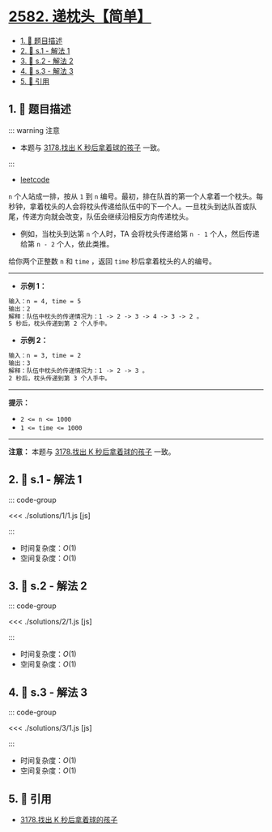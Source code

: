 # [2582. 递枕头【简单】](https://github.com/tnotesjs/TNotes.leetcode/tree/main/notes/2582.%20%E9%80%92%E6%9E%95%E5%A4%B4%E3%80%90%E7%AE%80%E5%8D%95%E3%80%91)

<!-- region:toc -->

- [1. 📝 题目描述](#1--题目描述)
- [2. 🎯 s.1 - 解法 1](#2--s1---解法-1)
- [3. 🎯 s.2 - 解法 2](#3--s2---解法-2)
- [4. 🎯 s.3 - 解法 3](#4--s3---解法-3)
- [5. 🔗 引用](#5--引用)

<!-- endregion:toc -->

## 1. 📝 题目描述

::: warning 注意

- 本题与 [3178.找出 K 秒后拿着球的孩子][1] 一致。

:::

- [leetcode](https://leetcode.cn/problems/pass-the-pillow/)

`n` 个人站成一排，按从 `1` 到 `n` 编号。最初，排在队首的第一个人拿着一个枕头。每秒钟，拿着枕头的人会将枕头传递给队伍中的下一个人。一旦枕头到达队首或队尾，传递方向就会改变，队伍会继续沿相反方向传递枕头。

- 例如，当枕头到达第 `n` 个人时，TA 会将枕头传递给第 `n - 1` 个人，然后传递给第 `n - 2` 个人，依此类推。

给你两个正整数 `n` 和 `time` ，返回 `time` 秒后拿着枕头的人的编号。

---

- **示例 1：**

```txt
输入：n = 4, time = 5
输出：2
解释：队伍中枕头的传递情况为：1 -> 2 -> 3 -> 4 -> 3 -> 2 。
5 秒后，枕头传递到第 2 个人手中。
```

- **示例 2：**

```txt
输入：n = 3, time = 2
输出：3
解释：队伍中枕头的传递情况为：1 -> 2 -> 3 。
2 秒后，枕头传递到第 3 个人手中。
```

---

**提示：**

- `2 <= n <= 1000`
- `1 <= time <= 1000`

---

**注意：** 本题与 [3178.找出 K 秒后拿着球的孩子][1] 一致。

## 2. 🎯 s.1 - 解法 1

::: code-group

<<< ./solutions/1/1.js [js]

:::

- 时间复杂度：$O(1)$
- 空间复杂度：$O(1)$

## 3. 🎯 s.2 - 解法 2

::: code-group

<<< ./solutions/2/1.js [js]

:::

- 时间复杂度：$O(1)$
- 空间复杂度：$O(1)$

## 4. 🎯 s.3 - 解法 3

::: code-group

<<< ./solutions/3/1.js [js]

:::

- 时间复杂度：$O(1)$
- 空间复杂度：$O(1)$

## 5. 🔗 引用

- [3178.找出 K 秒后拿着球的孩子][1]

[1]: https://leetcode.cn/problems/find-the-child-who-has-the-ball-after-k-seconds/
